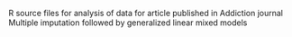 R source files for analysis of data for article published in Addiction journal
Multiple imputation followed by generalized linear mixed models
